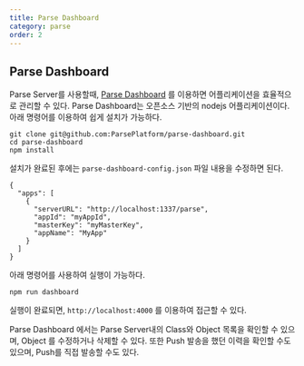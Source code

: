 ```yaml
---
title: Parse Dashboard
category: parse
order: 2
---
```


## Parse Dashboard

Parse Server를 사용할때, [Parse Dashboard](https://github.com/parse-community/parse-dashboard) 를 이용하면 어플리케이션을 효율적으로 관리할 수 있다. Parse Dashboard는 오픈소스 기반의 nodejs 어플리케이션이다. 아래 명령어를 이용하여 쉽게 설치가 가능하다.

```
git clone git@github.com:ParsePlatform/parse-dashboard.git
cd parse-dashboard
npm install

```

설치가 완료된 후에는 `parse-dashboard-config.json` 파일 내용을 수정하면 된다.

```
{
  "apps": [
    {
      "serverURL": "http://localhost:1337/parse",
      "appId": "myAppId",
      "masterKey": "myMasterKey",
      "appName": "MyApp"
    }
  ]
}
```

아래 명령어를 사용하여 실행이 가능하다.

```
npm run dashboard 
```

실행이 완료되면, `http://localhost:4000` 를 이용하여 접근할 수 있다.

Parse Dashboard 에서는 Parse Server내의 Class와 Object 목록을 확인할 수 있으며, Object 를 수정하거나 삭제할 수 있다. 또한 Push 발송을 했던 이력을 확인할 수도 있으며, Push를 직접 발송할 수도 있다.